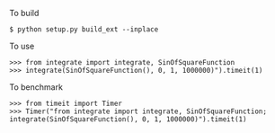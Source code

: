 To build

    $ python setup.py build_ext --inplace
    

To use

    >>> from integrate import integrate, SinOfSquareFunction
    >>> integrate(SinOfSquareFunction(), 0, 1, 1000000)").timeit(1)


To benchmark

    >>> from timeit import Timer
    >>> Timer("from integrate import integrate, SinOfSquareFunction; integrate(SinOfSquareFunction(), 0, 1, 1000000)").timeit(1)